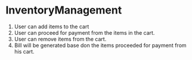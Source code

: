 # InventoryManagement

1. User can add items to the cart
2. User can proceed for payment from the items in the cart.
3. User can remove items from the cart.
4. Bill will be generated base don the items proceeded for payment from his cart.
